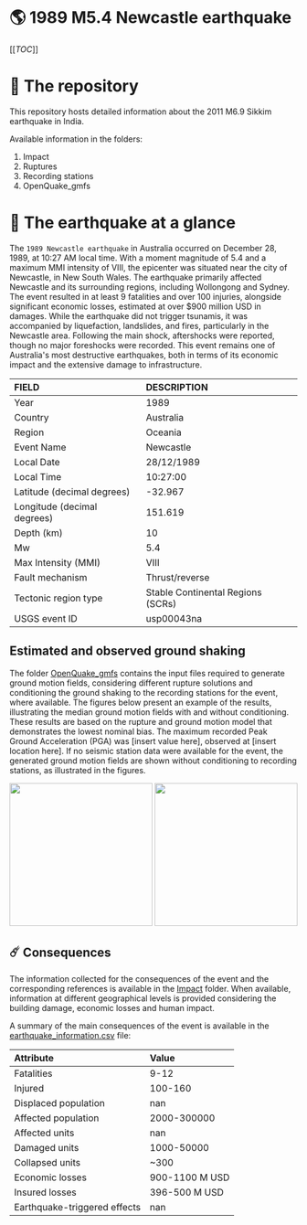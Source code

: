 # 🌎 1989 M5.4 Newcastle earthquake
[[_TOC_]]

# 📂 The repository

This repository hosts detailed information about the 2011 M6.9 Sikkim earthquake in India.

Available information in the folders:

1. Impact
2. Ruptures
3. Recording stations
4. OpenQuake_gmfs


# 🚀 The earthquake at a glance 

The `1989 Newcastle earthquake` in Australia occurred on December 28, 1989, at 10:27 AM local time. With a moment magnitude of 5.4 and a maximum MMI intensity of VIII, the epicenter was situated near the city of Newcastle, in New South Wales. The earthquake primarily affected Newcastle and its surrounding regions, including Wollongong and Sydney. The event resulted in at least 9 fatalities and over 100 injuries, alongside significant economic losses, estimated at over $900 million USD in damages. While the earthquake did not trigger tsunamis, it was accompanied by liquefaction, landslides, and fires, particularly in the Newcastle area. Following the main shock, aftershocks were reported, though no major foreshocks were recorded. This event remains one of Australia's most destructive earthquakes, both in terms of its economic impact and the extensive damage to infrastructure.

| FIELD | DESCRIPTION |
|:-------|:-------------|
| Year | 1989 |
| Country | Australia |
| Region | Oceania |
| Event Name | Newcastle |
| Local Date | 28/12/1989 |
| Local Time | 10:27:00 |
| Latitude (decimal degrees) | -32.967 |
| Longitude (decimal degrees) | 151.619 |
| Depth (km) | 10 |
| Mw | 5.4 |
| Max Intensity (MMI) | VIII |
| Fault mechanism | Thrust/reverse  |
| Tectonic region type | Stable Continental Regions (SCRs)  |
| USGS event ID | usp00043na |

## Estimated and observed ground shaking

The folder [OpenQuake_gmfs](./OpenQuake_gmfs/) contains the input files required to generate ground motion fields, considering different rupture solutions and conditioning the ground shaking to the recording stations for the event, where available. The figures below present an example of the results, illustrating the median ground motion fields with and without conditioning. These results are based on the rupture and ground motion model that demonstrates the lowest nominal bias. The maximum recorded Peak Ground Acceleration (PGA) was [insert value here], observed at [insert location here]. If no seismic station data were available for the event, the generated ground motion fields are shown without conditioning to recording stations, as illustrated in the figures.

<img src="./OpenQuake_gmfs/median_gmf_stations_none.png" height="250">
<img src="./OpenQuake_gmfs/median_gmf_stations_all.png" height="250">

## ☄️ Consequences

The information collected for the consequences of the event and the corresponding references is available in the [Impact](./Impact) folder. When available, information at different geographical levels is provided considering the building damage, economic losses and human impact.

A summary of the main consequences of the event is available in the [earthquake_information.csv](./earthquake_information.csv) file:

| Attribute | Value |
|:-------|:-------------|
| Fatalities | 9-12 |
| Injured | 100-160 |
| Displaced population | nan |
| Affected population | 2000-300000 |
| Affected units | nan |
| Damaged units | 1000-50000 |
| Collapsed units | ~300 |
| Economic losses | 900-1100 M USD |
| Insured losses | 396-500 M USD |
| Earthquake-triggered effects | nan |